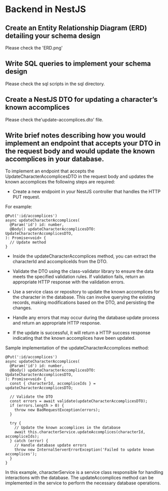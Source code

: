 # Backend in NestJS

## Create an Entity Relationship Diagram (ERD) detailing your schema design
Please check the 'ERD.png'

## Write SQL queries to implement your schema design

Please check the sql scripts in the sql directory.

## Create a NestJS DTO for updating a character’s known accomplices

Please check the'update-accomplices.dto' file.

## Write brief notes describing how you would implement an endpoint that accepts your DTO in the request body and would update the known accomplices in your database.

To implement an endpoint that accepts the UpdateCharacterAccomplicesDTO in the request body and updates the known accomplices the following steps are required:

* Create a new endpoint in your NestJS controller that handles the HTTP PUT request.

For example:
```
@Put(':id/accomplices')
async updateCharacterAccomplices(
  @Param('id') id: number,
  @Body() updateCharacterAccomplicesDTO: UpdateCharacterAccomplicesDTO,
): Promise<void> {
  // Update method
}
```

* Inside the updateCharacterAccomplices method, you can extract the characterId and accompliceIds from the DTO.

* Validate the DTO using the class-validator library to ensure the data meets the specified validation rules. If validation fails, return an appropriate HTTP response with the validation errors.

* Use a service class or repository to update the known accomplices for the character in the database. This can involve querying the existing records, making modifications based on the DTO, and persisting the changes.

* Handle any errors that may occur during the database update process and return an appropriate HTTP response.

* If the update is successful, it will return a HTTP success response indicating that the known accomplices have been updated.

Sample implementation of the updateCharacterAccomplices method:
```
@Put(':id/accomplices')
async updateCharacterAccomplices(
  @Param('id') id: number,
  @Body() updateCharacterAccomplicesDTO: UpdateCharacterAccomplicesDTO,
): Promise<void> {
  const { characterId, accompliceIds } = updateCharacterAccomplicesDTO;

  // Validate the DTO
  const errors = await validate(updateCharacterAccomplicesDTO);
  if (errors.length > 0) {
    throw new BadRequestException(errors);
  }

  try {
    // Update the known accomplices in the database
    await this.characterService.updateAccomplices(characterId, accompliceIds);
  } catch (error) {
    // Handle database update errors
    throw new InternalServerErrorException('Failed to update known accomplices');
  }
}
```

In this example, characterService is a service class responsible for handling interactions with the database. The updateAccomplices method can be implemented in the service to perform the necessary database operations.

